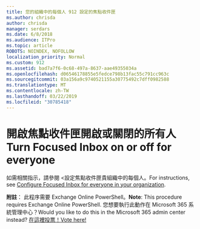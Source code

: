 ```yaml
---
title: 您的組織中的每個人 912 設定的焦點收件匣
ms.author: chrisda
author: chrisda
manager: serdars
ms.date: 6/8/2018
ms.audience: ITPro
ms.topic: article
ROBOTS: NOINDEX, NOFOLLOW
localization_priority: Normal
ms.custom: 912
ms.assetid: bad7a7f6-0c68-497a-8637-aae49355034a
ms.openlocfilehash: d06546178855e5fedce798b13fac55c791cc963c
ms.sourcegitcommit: 03a156a9c9740521155a30775492c7dff0982588
ms.translationtype: MT
ms.contentlocale: zh-TW
ms.lasthandoff: 03/22/2019
ms.locfileid: "30785418"
---
```

# <a name="turn-focused-inbox-on-or-off-for-everyone"></a><span data-ttu-id="10269-102">開啟焦點收件匣開啟或關閉的所有人</span><span class="sxs-lookup"><span data-stu-id="10269-102">Turn Focused Inbox on or off for everyone</span></span>

<span data-ttu-id="10269-103">如需相關指示，請參閱 <<c0>設定焦點收件匣貴組織中的每個人。</span><span class="sxs-lookup"><span data-stu-id="10269-103">For instructions, see [Configure Focused Inbox for everyone in your organization](https://support.office.com/article/613a845c-4b71-41de-b331-acdcf5b6625d.aspx).</span></span>
  
 <span data-ttu-id="10269-104">**附註**： 此程序需要 Exchange Online PowerShell。</span><span class="sxs-lookup"><span data-stu-id="10269-104">**Note**: This procedure requires Exchange Online PowerShell.</span></span> <span data-ttu-id="10269-105">您想要執行此動作在 Microsoft 365 系統管理中心？</span><span class="sxs-lookup"><span data-stu-id="10269-105">Would you like to do this in the Microsoft 365 admin center instead?</span></span> [<span data-ttu-id="10269-106">在這裡投票！</span><span class="sxs-lookup"><span data-stu-id="10269-106">Vote here!</span></span>](https://go.microsoft.com/fwlink/p/?linkid=862489)
  

